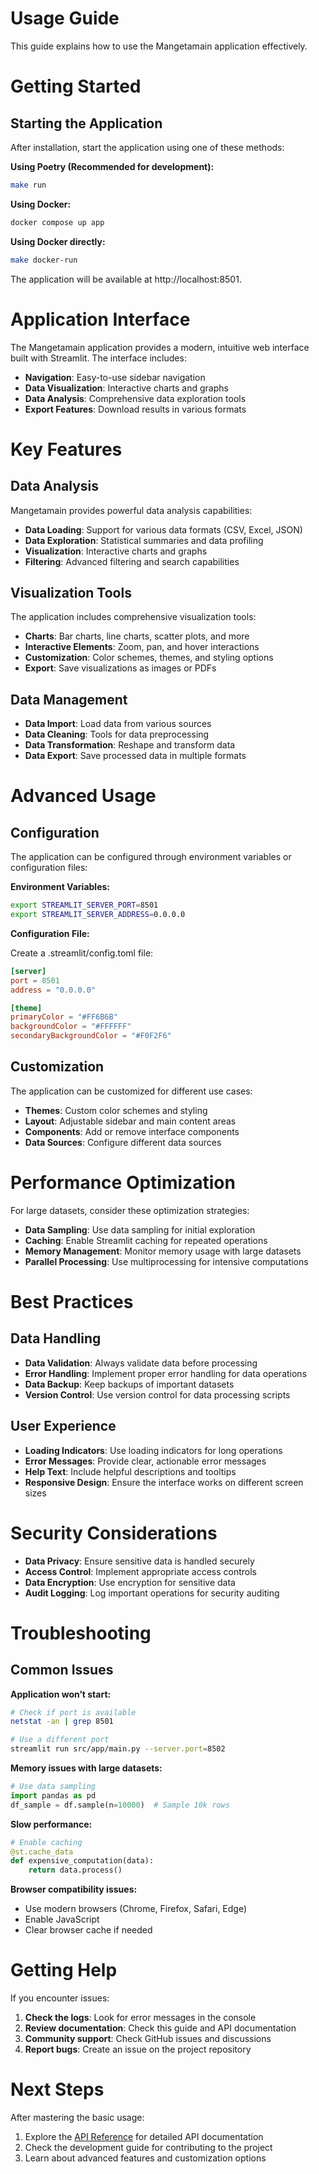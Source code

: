 # Usage Guide

This guide explains how to use the Mangetamain application effectively.

# Getting Started

## Starting the Application

After installation, start the application using one of these methods:

**Using Poetry (Recommended for development):**

```bash
make run
```

**Using Docker:**

```bash
docker compose up app
```

**Using Docker directly:**

```bash
make docker-run
```

The application will be available at http://localhost:8501.

# Application Interface

The Mangetamain application provides a modern, intuitive web interface built with Streamlit. The interface includes:

* **Navigation**: Easy-to-use sidebar navigation
* **Data Visualization**: Interactive charts and graphs
* **Data Analysis**: Comprehensive data exploration tools
* **Export Features**: Download results in various formats

# Key Features

## Data Analysis

Mangetamain provides powerful data analysis capabilities:

* **Data Loading**: Support for various data formats (CSV, Excel, JSON)
* **Data Exploration**: Statistical summaries and data profiling
* **Visualization**: Interactive charts and graphs
* **Filtering**: Advanced filtering and search capabilities

## Visualization Tools

The application includes comprehensive visualization tools:

* **Charts**: Bar charts, line charts, scatter plots, and more
* **Interactive Elements**: Zoom, pan, and hover interactions
* **Customization**: Color schemes, themes, and styling options
* **Export**: Save visualizations as images or PDFs

## Data Management

* **Data Import**: Load data from various sources
* **Data Cleaning**: Tools for data preprocessing
* **Data Transformation**: Reshape and transform data
* **Data Export**: Save processed data in multiple formats

# Advanced Usage

## Configuration

The application can be configured through environment variables or configuration files:

**Environment Variables:**

```bash
export STREAMLIT_SERVER_PORT=8501
export STREAMLIT_SERVER_ADDRESS=0.0.0.0
```

**Configuration File:**

Create a .streamlit/config.toml file:

```toml
[server]
port = 8501
address = "0.0.0.0"

[theme]
primaryColor = "#FF6B6B"
backgroundColor = "#FFFFFF"
secondaryBackgroundColor = "#F0F2F6"
```

## Customization

The application can be customized for different use cases:

* **Themes**: Custom color schemes and styling
* **Layout**: Adjustable sidebar and main content areas
* **Components**: Add or remove interface components
* **Data Sources**: Configure different data sources

# Performance Optimization

For large datasets, consider these optimization strategies:

* **Data Sampling**: Use data sampling for initial exploration
* **Caching**: Enable Streamlit caching for repeated operations
* **Memory Management**: Monitor memory usage with large datasets
* **Parallel Processing**: Use multiprocessing for intensive computations

# Best Practices

## Data Handling

* **Data Validation**: Always validate data before processing
* **Error Handling**: Implement proper error handling for data operations
* **Data Backup**: Keep backups of important datasets
* **Version Control**: Use version control for data processing scripts

## User Experience

* **Loading Indicators**: Use loading indicators for long operations
* **Error Messages**: Provide clear, actionable error messages
* **Help Text**: Include helpful descriptions and tooltips
* **Responsive Design**: Ensure the interface works on different screen sizes

# Security Considerations

* **Data Privacy**: Ensure sensitive data is handled securely
* **Access Control**: Implement appropriate access controls
* **Data Encryption**: Use encryption for sensitive data
* **Audit Logging**: Log important operations for security auditing

# Troubleshooting

## Common Issues

**Application won’t start:**

```bash
# Check if port is available
netstat -an | grep 8501

# Use a different port
streamlit run src/app/main.py --server.port=8502
```

**Memory issues with large datasets:**

```python
# Use data sampling
import pandas as pd
df_sample = df.sample(n=10000)  # Sample 10k rows
```

**Slow performance:**

```python
# Enable caching
@st.cache_data
def expensive_computation(data):
    return data.process()
```

**Browser compatibility issues:**

* Use modern browsers (Chrome, Firefox, Safari, Edge)
* Enable JavaScript
* Clear browser cache if needed

# Getting Help

If you encounter issues:

1. **Check the logs**: Look for error messages in the console
2. **Review documentation**: Check this guide and API documentation
3. **Community support**: Check GitHub issues and discussions
4. **Report bugs**: Create an issue on the project repository

# Next Steps

After mastering the basic usage:

1. Explore the [API Reference](api/index.md) for detailed API documentation
2. Check the development guide for contributing to the project
3. Learn about advanced features and customization options
